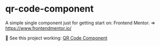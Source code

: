 # qr-code-component
A simple single component just for getting start on: Frontend Mentor. => <https://www.frontendmentor.io/>


:bread: See this project working: [QR Code Component](https://lucasnative.github.io/qr-code-component/)
